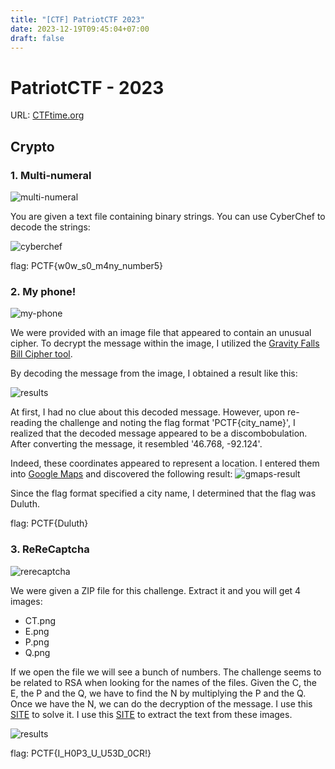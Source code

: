 ```yaml
---
title: "[CTF] PatriotCTF 2023"
date: 2023-12-19T09:45:04+07:00
draft: false
---
```


# PatriotCTF - 2023

URL: [CTFtime.org](https://ctftime.org/event/2030)

## Crypto

### 1. Multi-numeral

![multi-numeral](https://raw.githubusercontent.com/dennyabrahamsinaga/ctf-writeup/main/PatriotCTF2023/Crypto/Multi-numeral/image.png)

You are given a text file containing binary strings. You can use CyberChef to decode the strings:

![cyberchef](https://raw.githubusercontent.com/dennyabrahamsinaga/ctf-writeup/main/PatriotCTF2023/Crypto/Multi-numeral/image-1.png)


flag: PCTF{w0w_s0_m4ny_number5}

### 2. My phone!

![my-phone](https://raw.githubusercontent.com/dennyabrahamsinaga/ctf-writeup/main/PatriotCTF2023/Crypto/My%20phone!/image.png)

We were provided with an image file that appeared to contain an unusual cipher. To decrypt the message within the image, I utilized the [Gravity Falls Bill Cipher tool](https://www.dcode.fr/gravity-falls-bill-cipher).

By decoding the message from the image, I obtained a result like this:

![results](https://raw.githubusercontent.com/dennyabrahamsinaga/ctf-writeup/main/PatriotCTF2023/Crypto/My%20phone!/image-1.png)

At first, I had no clue about this decoded message. However, upon re-reading the challenge and noting the flag format 'PCTF{city_name}', I realized that the decoded message appeared to be a discombobulation. After converting the message, it resembled '46.768, -92.124'.

Indeed, these coordinates appeared to represent a location. I entered them into [Google Maps]((https://www.google.com/maps/search/46.768,+-92.124+maps?sa=X&ved=2ahUKEwiXk6L08aCBAxWdxjgGHbkVBREQ8gF6BAgaEAA&ved=2ahUKEwiXk6L08aCBAxWdxjgGHbkVBREQ8gF6BAgbEAI)) and discovered the following result:
![gmaps-result](https://raw.githubusercontent.com/dennyabrahamsinaga/ctf-writeup/main/PatriotCTF2023/Crypto/My%20phone!/image-2.png)

Since the flag format specified a city name, I determined that the flag was Duluth.

flag: PCTF{Duluth}


### 3. ReReCaptcha

![rerecaptcha](https://raw.githubusercontent.com/dennyabrahamsinaga/ctf-writeup/main/PatriotCTF2023/Crypto/ReReCaptcha/image.png)

We were given a ZIP file for this challenge. Extract it and you will get 4 images:
- CT.png
- E.png
- P.png
- Q.png

If we open the file we will see a bunch of numbers. The challenge seems to be related to RSA when looking for the names of the files. Given the C, the E, the P and the Q, we have to find the N by multiplying the P and the Q. Once we have the N, we can do the decryption of the message. I use this [SITE](https://www.dcode.fr/rsa-cipher) to solve it. I use this [SITE](https://www.editpad.org/tool/extract-text-from-image) to extract the text from these images.

![results](https://raw.githubusercontent.com/dennyabrahamsinaga/ctf-writeup/main/PatriotCTF2023/Crypto/ReReCaptcha/image-1.png)

flag: PCTF{I_H0P3_U_U53D_0CR!}
